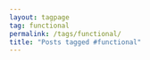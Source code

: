 ```yaml
---
layout: tagpage
tag: functional
permalink: /tags/functional/
title: "Posts tagged #functional"
---
```

